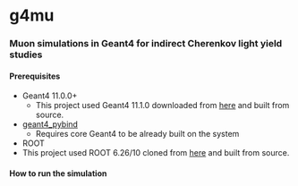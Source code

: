 # g4mu
### Muon simulations in Geant4 for indirect Cherenkov light yield studies



#### Prerequisites
* Geant4 11.0.0+
  * This project used Geant4 11.1.0 downloaded from [here](https://gitlab.cern.ch/geant4/geant4/-/archive/v11.1.0/geant4-v11.1.0.tar.gz) and built from source.
* [geant4_pybind](https://github.com/HaarigerHarald/geant4_pybind)
  * Requires core Geant4 to be already built on the system      
* ROOT
 * This project used ROOT 6.26/10 cloned from [here](https://github.com/root-project/root.git) and built from source.
      

#### How to run the simulation

